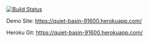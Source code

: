 [![Build Status](https://app.travis-ci.com/4ydogan/myFirstProject.svg?branch=main)](https://app.travis-ci.com/4ydogan/myFirstProject)

Demo Site: https://quiet-basin-91600.herokuapp.com/

Heroku Git: https://quiet-basin-91600.herokuapp.com/